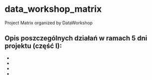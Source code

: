 # data_workshop_matrix
Project Matrix organized by DataWorkshop

Opis poszczególnych działań w ramach 5 dni projektu (część I):
- 
- 
- 
- 
- 
